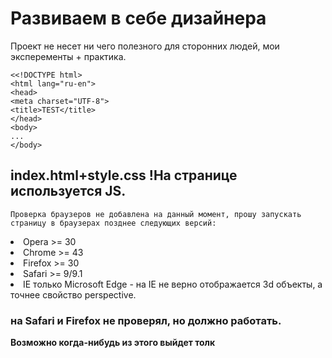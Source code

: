# Развиваем в себе дизайнера

Проект не несет ни чего полезного для сторонних людей, мои эксперементы + практика.

    <<!DOCTYPE html>
    <html lang="ru-en">
    <head>
    <meta charset="UTF-8">
    <title>TEST</title>
    </head>
    <body>
    ...
    </body>

## index.html+style.css !На странице используется JS.

`Проверка браузеров не добавлена на данный момент, прошу запускать страницу в браузерах позднее следующих версий:`
<li>Opera >= 30
<li>Chrome >= 43
<li>Firefox >= 30
<li>Safari >= 9/9.1
<li>IE только Microsoft Edge - на IE не верно отображается 3d объекты, а точнее свойство perspective.

### на Safari и Firefox не проверял, но должно работать.

**Возможно когда-нибудь из этого выйдет толк**
